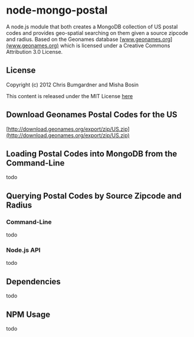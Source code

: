 # node-mongo-postal

A node.js module that both creates a MongoDB collection of US postal codes and provides geo-spatial searching on them given a source zipcode and radius. Based on the Geonames database [www.geonames.org](www.geonames.org) which is licensed under a Creative Commons Attribution 3.0 License.

## License
Copyright (c) 2012 Chris Bumgardner and Misha Bosin

This content is released under the MIT License [here](https://github.com/cbumgard/node-mongo-postal/blob/master/LICENSE)

## Download Geonames Postal Codes for the US
[http://download.geonames.org/export/zip/US.zip](http://download.geonames.org/export/zip/US.zip)

## Loading Postal Codes into MongoDB from the Command-Line
todo

## Querying Postal Codes by Source Zipcode and Radius

### Command-Line
todo

### Node.js API
todo

## Dependencies
todo

## NPM Usage
todo